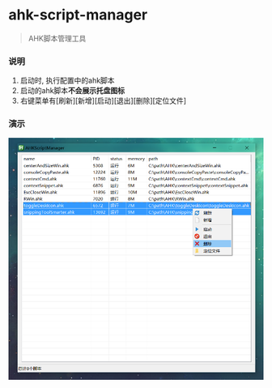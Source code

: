 # ahk-script-manager
> AHK脚本管理工具

### 说明
1. 启动时, 执行配置中的ahk脚本
2. 启动的ahk脚本**不会展示托盘图标**
3. 右键菜单有[刷新][新增][启动][退出][删除][定位文件]

### 演示
<div align=center><img src="https://github.com/bjc5233/ahk-script-manager/raw/master/resources/demo.png"/></div>